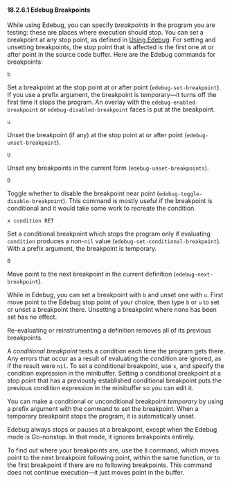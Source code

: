 

#### 18.2.6.1 Edebug Breakpoints

While using Edebug, you can specify *breakpoints* in the program you are testing: these are places where execution should stop. You can set a breakpoint at any stop point, as defined in [Using Edebug](Using-Edebug.html). For setting and unsetting breakpoints, the stop point that is affected is the first one at or after point in the source code buffer. Here are the Edebug commands for breakpoints:

`b`

Set a breakpoint at the stop point at or after point (`edebug-set-breakpoint`). If you use a prefix argument, the breakpoint is temporary—it turns off the first time it stops the program. An overlay with the `edebug-enabled-breakpoint` or `edebug-disabled-breakpoint` faces is put at the breakpoint.

`u`

Unset the breakpoint (if any) at the stop point at or after point (`edebug-unset-breakpoint`).

`U`

Unset any breakpoints in the current form (`edebug-unset-breakpoints`).

`D`

Toggle whether to disable the breakpoint near point (`edebug-toggle-disable-breakpoint`). This command is mostly useful if the breakpoint is conditional and it would take some work to recreate the condition.

`x condition RET`

Set a conditional breakpoint which stops the program only if evaluating `condition` produces a non-`nil` value (`edebug-set-conditional-breakpoint`). With a prefix argument, the breakpoint is temporary.

`B`

Move point to the next breakpoint in the current definition (`edebug-next-breakpoint`).

While in Edebug, you can set a breakpoint with `b` and unset one with `u`. First move point to the Edebug stop point of your choice, then type `b` or `u` to set or unset a breakpoint there. Unsetting a breakpoint where none has been set has no effect.

Re-evaluating or reinstrumenting a definition removes all of its previous breakpoints.

A *conditional breakpoint* tests a condition each time the program gets there. Any errors that occur as a result of evaluating the condition are ignored, as if the result were `nil`. To set a conditional breakpoint, use `x`, and specify the condition expression in the minibuffer. Setting a conditional breakpoint at a stop point that has a previously established conditional breakpoint puts the previous condition expression in the minibuffer so you can edit it.

You can make a conditional or unconditional breakpoint *temporary* by using a prefix argument with the command to set the breakpoint. When a temporary breakpoint stops the program, it is automatically unset.

Edebug always stops or pauses at a breakpoint, except when the Edebug mode is Go-nonstop. In that mode, it ignores breakpoints entirely.

To find out where your breakpoints are, use the `B` command, which moves point to the next breakpoint following point, within the same function, or to the first breakpoint if there are no following breakpoints. This command does not continue execution—it just moves point in the buffer.
